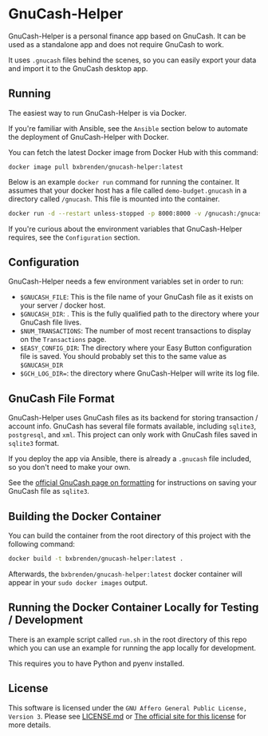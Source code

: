 # GnuCash-Helper
GnuCash-Helper is a personal finance app based on GnuCash.
It can be used as a standalone app and does not require GnuCash to work.

It uses `.gnucash` files behind the scenes, so you can easily export your data and import it to the GnuCash desktop app.


## Running
The easiest way to run GnuCash-Helper is via Docker.

If you're familiar with Ansible, see the `Ansible` section below to automate the deployment of GnuCash-Helper with Docker.

You can fetch the latest Docker image from Docker Hub with this command:
```
docker image pull bxbrenden/gnucash-helper:latest
```

Below is an example `docker run` command for running the container.
It assumes that your docker host has a file called `demo-budget.gnucash` in a directory called `/gnucash`.
This file is mounted into the container.
```bash
docker run -d --restart unless-stopped -p 8000:8000 -v /gnucash:/gnucash -e GNUCASH_FILE=demo-budget.gnucash -e GNUCASH_DIR=/gnucash -e NUM_TRANSACTIONS=10000 -e EASY_CONFIG_DIR=/gnucash bxbrenden/gnucash-helper:latest
```

If you're curious about the environment variables that GnuCash-Helper requires, see the `Configuration` section.


## Configuration
GnuCash-Helper needs a few environment variables set in order to run:
- `$GNUCASH_FILE`: This is the file name of your GnuCash file as it exists on your server / docker host.
- `$GNUCASH_DIR`: . This is the fully qualified path to the directory where your GnuCash file lives.
- `$NUM_TRANSACTIONS`: The number of most recent transactions to display on the `Transactions` page.
- `$EASY_CONFIG_DIR`: The directory where your Easy Button configuration file is saved. You should probably set this to the same value as `$GNUCASH_DIR`
- `$GCH_LOG_DIR=`: the directory where GnuCash-Helper will write its log file.


## GnuCash File Format
GnuCash-Helper uses GnuCash files as its backend for storing transaction / account info.
GnuCash has several file formats available, including `sqlite3`, `postgresql`, and `xml`.
This project can only work with GnuCash files saved in `sqlite3` format.

If you deploy the app via Ansible, there is already a `.gnucash` file included, so you don't need to make your own.

See the [official GnuCash page on formatting](https://www.gnucash.org/docs/v4/C/gnucash-guide/basics-files1.html) for instructions on saving your GnuCash file as `sqlite3`.


## Building the Docker Container
You can build the container from the root directory of this project with the following command:
```bash
docker build -t bxbrenden/gnucash-helper:latest .
```
Afterwards, the `bxbrenden/gnucash-helper:latest` docker container will appear in your `sudo docker images` output.


## Running the Docker Container Locally for Testing / Development
There is an example script called `run.sh` in the root directory of this repo which you can use an example for running the app locally for development.

This requires you to have Python and pyenv installed.


## License
This software is licensed under the `GNU Affero General Public License, Version 3`. Please see [LICENSE.md](https://github.com/bxbrenden/gnucash-helper/blob/main/LICENSE.md) or [The official site for this license](https://www.gnu.org/licenses/agpl-3.0.en.html) for more details.
